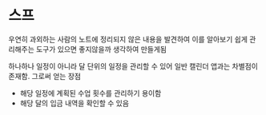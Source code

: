 # 스프
우연히 과외하는 사람의 노트에 정리되지 않은 내용을 발견하여 이를 알아보기 쉽게 관리해주는 도구가 있으면 좋지않을까 생각하여 만들게됨

하나하나 일정이 아니라 달 단위의 일정을 관리할 수 있어 일반 캘린더 앱과는 차별점이 존재함. 그로써 얻는 장점
- 해당 일정에 계획된 수업 횟수를 관리하기 용이함 
- 해당 달의 입금 내역을 확인할 수 있음


